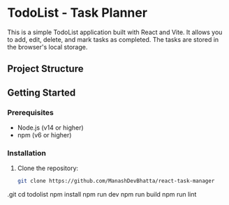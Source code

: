 # TodoList - Task Planner

This is a simple TodoList application built with React and Vite. It allows you to add, edit, delete, and mark tasks as completed. The tasks are stored in the browser's local storage.

## Project Structure

## Getting Started

### Prerequisites

- Node.js (v14 or higher)
- npm (v6 or higher)

### Installation

1. Clone the repository:
   ```sh
   git clone https://github.com/ManashDevBhatta/react-task-manager
.git
   cd todolist
   npm install
   npm run dev
   npm run build
   npm run lint
   
